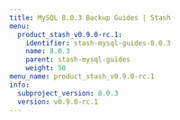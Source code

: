 ```yaml
---
title: MySQL 8.0.3 Backup Guides | Stash
menu:
  product_stash_v0.9.0-rc.1:
    identifier: stash-mysql-guides-8.0.3
    name: 8.0.3
    parent: stash-mysql-guides
    weight: 50
menu_name: product_stash_v0.9.0-rc.1
info:
  subproject_version: 8.0.3
  version: v0.9.0-rc.1
---
```


